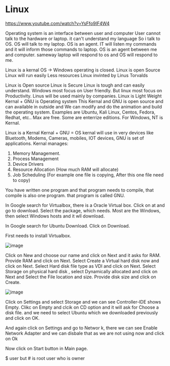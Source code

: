 # Linux
https://www.youtube.com/watch?v=YsFfo9IF4W4

Operating system is an interface between user and computer
User cannot talk to the hardware or laptop. it can't understand my language
So i talk to OS. OS will talk to my laptop.
OS is an agent. IT will listen my commands and it will inform those commands to laptop.
OS is an agent between me and computer.
sameway laptop will respond to os and OS will respond to me.

Linux is a kernal
OS -> 
Windows operating is closed.
Linux is open Source
Linux will run easily
Less resources 
Linux invinted by Linus Torvalds

Linux is Open source
Linux is Secure
Linux is tough and can easily understand.
Windows most focus on User friendly. But linux most focus on Productivity.
Linus will be used mainly by companies.
Linux is Light Weight
Kernal + GNU is Operating system
This Kernal and GNU is open source and can available in outside and We can modify and do the animation and build the operating system.
Examples are Ubuntu, Kali Linux, Centos, Fedora, Redhat, etc..
Max are free. Some are enterrize editions.
For Windows, NT is Kernal.

Linux is a Kernal
Kernal + GNU = OS
kernal will use in very devices like Bluetooth, Modems, Cameras, mobiles, IOT devices, 
GNU is set of applications.
Kernal manages:
1. Memory Management.
2. Process Management
3. Device Drivers
4. Resource Allocation (How much RAM will allocate)
5. Job Scheduling (For example one file is copying, After this one file need to copy)

You have written one program and that program needs to compile, that compile is also one program. that program is called GNU.

In Google search for Virtualbox, there is a Oracle Virtual box. Click on at and go to download. Select the package, which needs.
Most are the Windows, then select Windows hosts and it wll download.

In Google search for Ubuntu Download.
Click on Download.

First needs to install Virtualbox.

![image](https://github.com/swamychikatla/Linux/assets/40513374/4920b9a7-d8f5-4cec-a86d-2b9a36a3cab6)

Click on New and choose our name and click on Next and it asks for RAM. Provide RAM and click on Next.
Select Create a Virtual hard disk now and click on Next.
Select Hard disk file type as VDI and click on Next.
Select Storage on physical hard disk , select Dynamically allocated and click on Next and
Select the File location and size. Provide disk size and click on Create.

![image](https://github.com/swamychikatla/Linux/assets/40513374/b419d59e-a909-4a62-9395-90522882321e)

Click on Settings and select Storage
and we can see Controller-IDE shows Empty.
Clikc on Empty and clcik on CD option and it will ask for Choose a disk file. and we need to select Ubuntu which we downloaded previously and click on OK.

And again click on Settings and go to Networ k, there we can see Enable Network Adapter and we can disbale that as we are not using now and click on Ok

Now click on Start button in Main page.


$ user but # is root user who is owner
